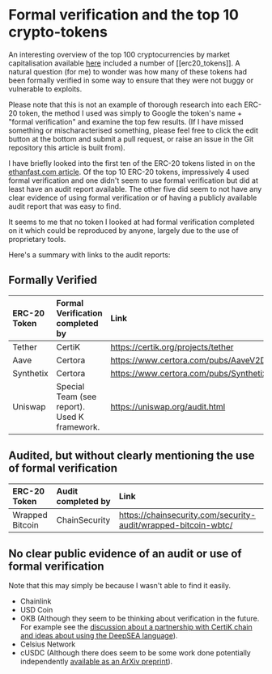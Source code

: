 # Formal verification and the top 10 crypto-tokens

An interesting overview of the top 100 cryptocurrencies by market capitalisation available [here](http://ethanfast.com/top-crypto.html) included a number of [[erc20_tokens]]. A natural question (for me) to wonder was how many of these tokens had been formally verified in some way to ensure that they were not buggy or vulnerable to exploits.

Please note that this is not an example of thorough research into each ERC-20 token, the method I used was simply to Google the token's name + "formal verification" and examine the top few results. (If I have missed something or mischaracterised something, please feel free to click the edit button at the bottom and submit a pull request, or raise an issue in the Git repository this article is built from).

I have briefly looked into the first ten of the ERC-20 tokens listed in on the [ethanfast.com article](http://ethanfast.com/top-crypto.html). Of the top 10 ERC-20 tokens, impressively 4 used formal verification and one didn't seem to use formal verification but did at least have an audit report available. The other five did seem to not have any clear evidence of using formal verification or of having a publicly available audit report that was easy to find.

It seems to me that no token I looked at had formal verification completed on it which could be reproduced by anyone, largely due to the use of proprietary tools.

Here's a summary with links to the audit reports:

## Formally Verified	

| ERC-20 Token | Formal Verification completed by             | Link                                                 |
| :----------- | :------------------------------------------- | :--------------------------------------------------- |
| Tether       | CertiK                                       | https://certik.org/projects/tether                   |
| Aave         | Certora                                      | https://www.certora.com/pubs/AaveV2Dec2020.pdf       |
| Synthetix    | Certora                                      | https://www.certora.com/pubs/SynthetixMCLDec2020.pdf |
| Uniswap      | Special Team (see report). Used K framework. | https://uniswap.org/audit.html                       |


## Audited, but without clearly mentioning the use of formal verification

| ERC-20 Token    | Audit completed by | Link                                                           |
| :-------------- | :----------------- | :------------------------------------------------------------- |
| Wrapped Bitcoin | ChainSecurity      | https://chainsecurity.com/security-audit/wrapped-bitcoin-wbtc/ |


## No clear public evidence of an audit or use of formal verification
Note that this may simply be because I wasn't able to find it easily.

- Chainlink
- USD Coin
- OKB (Although they seem to be thinking about verification in the future. For example see the [discussion about a partnership with CertiK chain and ideas about using the DeepSEA language](https://www.okex.com/academy/en/okexchain-certik-chain-partnership-proposal)).
- Celsius Network
- cUSDC (Although there does seem to be some work done potentially independently [available as an ArXiv preprint](https://arxiv.org/pdf/2103.00540.pdf)).
